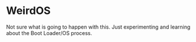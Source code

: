 # WeirdOS

Not sure what is going to happen with this. Just experimenting and learning about the Boot Loader/OS process. 
